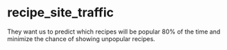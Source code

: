 # recipe_site_traffic
They want us to predict which recipes will be popular 80% of the time and minimize the chance of showing unpopular recipes.
